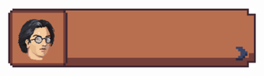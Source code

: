 
![Hey there](https://github.com/evan901010/evan901010/blob/5a836178a2da06e28e285dfc222ef07b5600849f/header.gif)

